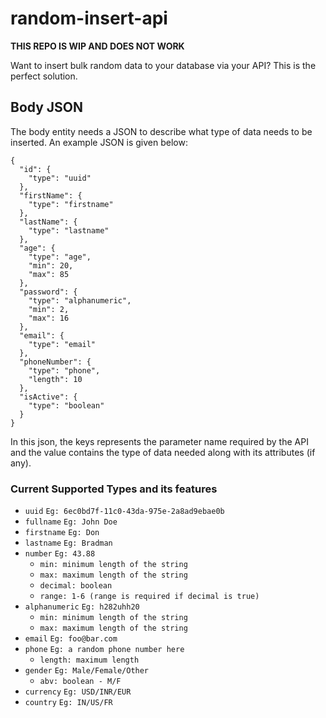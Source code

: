 # random-insert-api

**THIS REPO IS WIP AND DOES NOT WORK** <br>

Want to insert bulk random data to your database via your API? This is the perfect solution.

## Body JSON

The body entity needs a JSON to describe what type of data needs to be inserted. An example JSON is given below:

```
{
  "id": {
    "type": "uuid"
  },
  "firstName": {
    "type": "firstname"
  },
  "lastName": {
    "type": "lastname"
  },
  "age": {
    "type": "age",
    "min": 20,
    "max": 85
  },
  "password": {
    "type": "alphanumeric",
    "min": 2,
    "max": 16
  },
  "email": {
    "type": "email"
  },
  "phoneNumber": {
    "type": "phone",
    "length": 10
  },
  "isActive": {
    "type": "boolean"
  }
}
```

In this json, the keys represents the parameter name required by the API and the value contains the type of data needed along with its attributes (if any).

### Current Supported Types and its features

<ul>
  <li>
    <code>uuid</code>
    <code>Eg: 6ec0bd7f-11c0-43da-975e-2a8ad9ebae0b</code>
  </li>
  <li>
    <code>fullname</code>
    <code>Eg: John Doe</code>
  </li>
  <li>
    <code>firstname</code>
    <code>Eg: Don</code>
  </li>
  <li>
    <code>lastname</code>
    <code>Eg: Bradman</code>
  </li>
  <li>
    <code>number</code>
    <code>Eg: 43.88</code>
    <ul>
      <li><code>min: minimum length of the string</code></li>
      <li><code>max: maximum length of the string</code></li>
      <li><code>decimal: boolean</code></li>
      <li><code>range: 1-6 (range is required if decimal is true)</code></li>
    </ul>
  </li>
  <li>
    <code>alphanumeric</code>
    <code>Eg: h282uhh20</code>
    <ul>
      <li><code>min: minimum length of the string</code></li>
      <li><code>max: maximum length of the string</code></li>
    </ul>
  </li>
  <li>
    <code>email</code>
    <code>Eg: foo@bar.com</code>
  </li>
  <li>
    <code>phone</code>
    <code>Eg: a random phone number here</code>
    <ul>
      <li><code>length: maximum length</code></li>
    </ul>
  </li>
  <li>
    <code>gender</code>
    <code>Eg: Male/Female/Other</code>
    <ul>
      <li><code>abv: boolean - M/F</code></li>
    </ul>
  </li>
  <li>
    <code>currency</code>
    <code>Eg: USD/INR/EUR</code>
  </li>
  <li>
    <code>country</code>
    <code>Eg: IN/US/FR</code>
  </li>
</ul>
